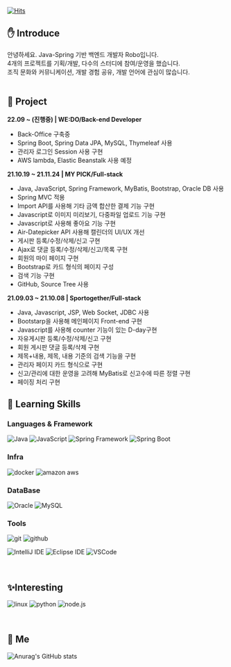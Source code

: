 <!-- ![header](https://capsule-render.vercel.app/api?type=waving&color=timeGradient&height=300&section=header&text=Robo&fontSize=90)
-->
[![Hits](https://hits.seeyoufarm.com/api/count/incr/badge.svg?url=https%3A%2F%2Fgithub.com%2FPracrobo%2Fhit-counter&count_bg=%23B188D9&title_bg=%23555555&icon=&icon_color=%23370A0A&title=hits&edge_flat=false)](https://hits.seeyoufarm.com)

## :hand: Introduce
안녕하세요. Java-Spring 기반 백엔드 개발자 Robo입니다.<br> 4개의 프로젝트를 기획/개발, 다수의 스터디에 참여/운영을 했습니다.<br>조직 문화와 커뮤니케이션, 개발 경험 공유, 개발 언어에 관심이 많습니다.<br><br>
## :deciduous_tree: Project
<b>22.09 ~ (진행중) | WE:DO/Back-end Developer</b>
- Back-Office 구축중
- Spring Boot, Spring Data JPA, MySQL, Thymeleaf 사용
- 관리자 로그인 Session 사용 구현
- AWS lambda, Elastic Beanstalk 사용 예정


<b>21.10.19 ~ 21.11.24 | MY PICK/Full-stack</b>
- Java, JavaScript, Spring Framework, MyBatis, Bootstrap, Oracle DB 사용
- Spring MVC 적용
- Import API를 사용해 기타 금액 합산한 결제 기능 구현
- Javascript로 이미지 미리보기, 다중파일 업로드 기능 구현
- Javascript로 사용해 좋아요 기능 구현 
- Air-Datepicker API 사용해 캘린더의 UI/UX 개선
- 게시판 등록/수정/삭제/신고 구현
- Ajax로 댓글 등록/수정/삭제/신고/목록 구현
- 회원의 마이 페이지 구현
- Bootstrap로 카드 형식의 페이지 구성
- 검색 기능 구현
- GitHub, Source Tree 사용


<b>21.09.03 ~ 21.10.08 | Sportogether/Full-stack</b>
- Java, Javascript, JSP, Web Socket, JDBC 사용
- Bootstarp을 사용해 메인페이지 Front-end 구현<br>
- Javascript를 사용해 counter 기능이 있는 D-day구현<br>
- 자유게시판 등록/수정/삭제/신고 구현
- 회원 게시판 댓글 등록/삭제 구현
- 제목+내용, 제목, 내용 기준의 검색 기능을 구현
- 관리자 페이지 카드 형식으로 구현
- 신고/관리에 대한 운영을 고려해 MyBatis로 신고수에 따른 정렬 구현
- 페이징 처리 구현
 
 
## :pushpin: Learning Skills

### Languages & Framework
![Java](https://img.shields.io/badge/Java-007396?style=flat-square&logo=Java&logoColor=white)
![JavaScript](https://img.shields.io/badge/JavaScript-F7DF1E?style=flat-square&logo=JavaScript&logoColor=black)
![Spring Framework](https://img.shields.io/badge/Spring%20Framework%20-6DB33F?style=flat-square&logo=Spring&logoColor=white)
![Spring Boot](https://img.shields.io/badge/SpringBoot-6DB33F?style=flat-square&logo=SpringBoot&logoColor=white)

<!--
![Next.js](https://img.shields.io/badge/Next.js-000000?style=flat-square&logo=Next.js&logoColor=white)
-->
### Infra 
![docker](https://img.shields.io/badge/docker-2496ED?style=flat-square&logo=docker&logoColor=white)
![amazon aws](https://img.shields.io/badge/Amazon%20AWS%20-232F3E?style=flat-square&logo=AmazonAWS&logoColor=white)

<!--
### Server
<img src="https://img.shields.io/badge/Apache%20Tomcat%20-F8DC75?style=flat-square&logo=ApacheTomcat&logoColor=black"/>
-->
### DataBase
![Oracle](https://img.shields.io/badge/Oracle-F80000?style=flat-square&logo=Oracle&logoColor=white)
![MySQL](https://img.shields.io/badge/MySQL-4479A1?style=flat-square&logo=MySQL&logoColor=white)


### Tools
![git](https://img.shields.io/badge/Git-F05032?style=flat-square&logo=Git&logoColor=white)
![github](https://img.shields.io/badge/Github-181717?style=flat-square&logo=Github&logoColor=white)

![IntelliJ IDE](https://img.shields.io/badge/IntelliJ%20IDE%20-000000?style=flat-square&logo=IntelliJIDEA&logoColor=white)
![Eclipse IDE](https://img.shields.io/badge/Eclipse%20IDE%20-2C2255?style=flat-square&logo=EclipseIDE&logoColor=white)
![VSCode](https://img.shields.io/badge/Visual%20Studio%20Code-007ACC?style=flat-square&logo=VisualStudioCode&logoColor=white)

<br>

## :sparkles:Interesting
![linux](https://img.shields.io/badge/linux-FCC624?style=flat-square&logo=linux&logoColor=white)
![python](https://img.shields.io/badge/python-3776AB?style=flat-square&logo=python&logoColor=white)
![node.js](https://img.shields.io/badge/node.js-339933?style=flat-square&logo=node.js&logoColor=white)


<!--
![React.js](https://img.shields.io/badge/React.js-61DAFB?style=flat-square&logo=React&logoColor=white)
![vue.js](https://img.shields.io/badge/Vue.js-4FC08D?style=flat-square&logo=Vue.js&logoColor=white)
![express](https://img.shields.io/badge/express-000000?style=flat-square&logo=express&logoColor=white)
![PostgreSQL](https://img.shields.io/badge/PostgreSQL-4169E1?style=flat-square&logo=PostgreSQL&logoColor=white)
![GraphQL](https://img.shields.io/badge/GraphQL-E10098?style=flat-square&logo=GraphQL&logoColor=white)
![TypeScript](https://img.shields.io/badge/TypeScript-3178C6?style=flat-square&logo=TypeScript&logoColor=white)
-->

<!--
예시
<img src="https://img.shields.io/badge/Android-3DDC84?style=flat-square&logo=Android&logoColor=white"/>
<img src="https://img.shields.io/badge/뱃지레이블-배경색?style=뱃지모양&logo=로고&logoColor=로고색상"/>
<a href="링크" target="_blank"><img src="https://img.shields.io/badge/뱃지레이블-배경색?style=뱃지모양&logo=로고&logoColor=로고색상"/></a>
-->
<br>

## :eyes: Me

<!--
![Anurag's GitHub stats](https://github-readme-stats.vercel.app/api?username=사용자ID&show_icons=true&theme=radical)
-->


<!-- github 사용수 --> 
![Anurag's GitHub stats](https://github-readme-stats.vercel.app/api?username=Pracrobo&show_icons=true&theme=yeblu&show_icons=true)
<br><br>

<!---
Pracrobo/Pracrobo is a ✨ special ✨ repository because its `README.md` (this file) appears on your GitHub profile.
You can click the Preview link to take a look at your changes.
--->
